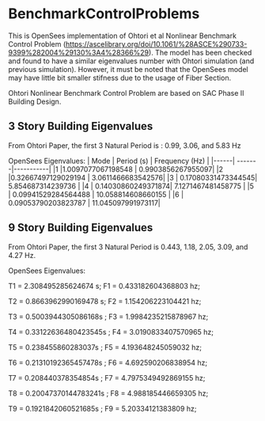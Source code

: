 # BenchmarkControlProblems

This is OpenSees implementation of Ohtori et al Nonlinear Benchmark Control Problem (https://ascelibrary.org/doi/10.1061/%28ASCE%290733-9399%282004%29130%3A4%28366%29). The model has been checked and found to have a similar eigenvalues number with Ohtori simulation (and previous simulation). However, it must be noted that the OpenSees model may have little bit smaller stifness due to the usage of Fiber Section.

Ohtori Nonlinear Benchmark Control Problem are based on SAC Phase II Building Design.

## 3 Story Building Eigenvalues
From Ohtori Paper, the first 3 Natural Period is : 0.99, 3.06, and 5.83 Hz

OpenSees Eigenvalues:
| Mode | Period (s) | Frequency (Hz) |
|------| -------|-----------|
|1     |1.0097077067198548 | 0.9903856267955097|
|2     |0.32667497129029194 | 3.0611466683542576|
|3     | 0.17080331473344545| 5.854687314239736  |
|4     | 0.14030860249371874| 7.1271467481458775 |
|5     | 0.09941529284564488 | 10.058814608660155 |
|6     | 0.09053790203823787 | 11.045097991973117|


## 9 Story Building Eigenvalues
From Ohtori Paper, the first 3 Natural Period is 0.443, 1.18, 2.05, 3.09, and 4.27 Hz.

OpenSees Eigenvalues:

T1 = 2.308495285624674 s; F1 = 0.433182604368803 hz;

T2 = 0.8663962990169478 s; F2 = 1.154206223104421 hz;

T3 = 0.5003944305086168s ; F3 = 1.9984235215878967 hz;

T4 = 0.33122636480423545s ; F4 = 3.0190833407570965 hz;

T5 = 0.238455860283037s ; F5 = 4.193648245059032 hz;

T6 = 0.21310192365457478s ; F6 = 4.692590206838954 hz;

T7 = 0.208440378354854s ; F7 = 4.7975349492869155 hz;

T8 = 0.20047370144783241s ; F8 = 4.988185446659305 hz;

T9 = 0.1921842060521685s ; F9 = 5.20334121383809 hz;
